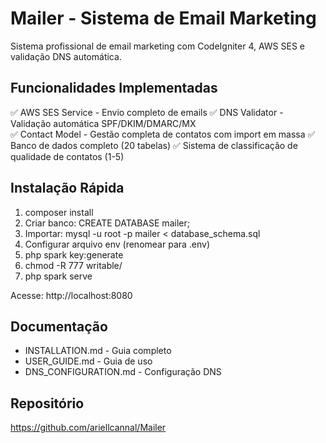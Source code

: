 # Mailer - Sistema de Email Marketing

Sistema profissional de email marketing com CodeIgniter 4, AWS SES e validação DNS automática.

## Funcionalidades Implementadas

✅ AWS SES Service - Envio completo de emails
✅ DNS Validator - Validação automática SPF/DKIM/DMARC/MX  
✅ Contact Model - Gestão completa de contatos com import em massa
✅ Banco de dados completo (20 tabelas)
✅ Sistema de classificação de qualidade de contatos (1-5)

## Instalação Rápida

1. composer install
2. Criar banco: CREATE DATABASE mailer;
3. Importar: mysql -u root -p mailer < database_schema.sql
4. Configurar arquivo env (renomear para .env)
5. php spark key:generate
6. chmod -R 777 writable/
7. php spark serve

Acesse: http://localhost:8080

## Documentação

- INSTALLATION.md - Guia completo
- USER_GUIDE.md - Guia de uso
- DNS_CONFIGURATION.md - Configuração DNS

## Repositório

https://github.com/ariellcannal/Mailer
